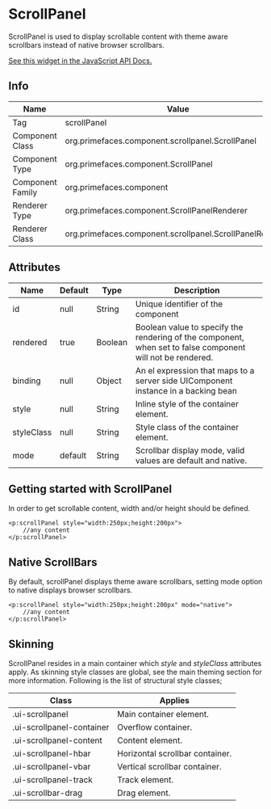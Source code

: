 # ScrollPanel

ScrollPanel is used to display scrollable content with theme aware scrollbars instead of native
browser scrollbars.

[See this widget in the JavaScript API Docs.](../jsdocs/classes/src_PrimeFaces.PrimeFaces.widget.ScrollPanel.html)

## Info

| Name | Value |
| --- | --- |
| Tag | scrollPanel
| Component Class | org.primefaces.component.scrollpanel.ScrollPanel
| Component Type | org.primefaces.component.ScrollPanel
| Component Family | org.primefaces.component |
| Renderer Type | org.primefaces.component.ScrollPanelRenderer
| Renderer Class | org.primefaces.component.scrollpanel.ScrollPanelRenderer

## Attributes

| Name | Default | Type | Description | 
| --- | --- | --- | --- |
id | null | String | Unique identifier of the component
rendered | true | Boolean | Boolean value to specify the rendering of the component, when set to false component will not be rendered.
binding | null | Object | An el expression that maps to a server side UIComponent instance in a backing bean
style | null | String | Inline style of the container element.
styleClass | null | String | Style class of the container element.
mode | default | String | Scrollbar display mode, valid values are default and native.

## Getting started with ScrollPanel
In order to get scrollable content, width and/or height should be defined.

```xhtml
<p:scrollPanel style="width:250px;height:200px">
    //any content
</p:scrollPanel>
```
## Native ScrollBars
By default, scrollPanel displays theme aware scrollbars, setting mode option to native displays
browser scrollbars.

```xhtml
<p:scrollPanel style="width:250px;height:200px" mode="native">
    //any content
</p:scrollPanel>
```
## Skinning
ScrollPanel resides in a main container which _style_ and _styleClass_ attributes apply. As skinning style
classes are global, see the main theming section for more information. Following is the list of
structural style classes;

| Class | Applies | 
| --- | --- | 
.ui-scrollpanel | Main container element.
.ui-scrollpanel-container | Overflow container.
.ui-scrollpanel-content | Content element.
.ui-scrollpanel-hbar | Horizontal scrollbar container.
.ui-scrollpanel-vbar | Vertical scrollbar container.
.ui-scrollpanel-track | Track element.
.ui-scrollbar-drag | Drag element.
